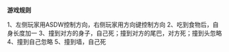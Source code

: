 **游戏规则**

1、左侧玩家用ASDW控制方向，右侧玩家用方向键控制方向
2、吃到食物后，自身长度加一
3、撞到对方的身子，自己死；撞到对方的尾巴，对方死；撞到头忽略
4、撞到自己忽略
5、撞到墙，自己死

